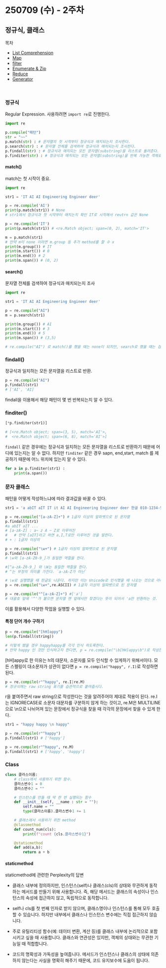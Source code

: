 # 250709 (수) - 2주차
## 정규식, 클래스

목차
- [List Comprehension](#list-comprehension)
- [Map](#map)
- [filter](#filter)
- [Enumerate & Zip](#filter)
- [Reduce](#reduce)
- [Generator](#generator)
<br/>

### 정규식

Regular Expression. 사용하려면 ``import re``로 진행한다. 

```py
import re

p.compile("패턴")
str = "~~"
p.match(str) : # 문자열의 첫 시작부터 정규식과 매치되는지 조사한다.
p.search(str) : # 문자열 전체를 검색하여 정규식과 매치되는지 조사한다.
p.findall(str) : # 정규식과 매치되는 모든 문자열(substring)을 리스트로 돌려준다.
p.finditer(str) : # 정규식과 매치되는 모든 문자열(substring)을 반복 가능한 객체로 돌려준다
```

#### match()
match는 첫 시작이 중요.

```py
import re

str1 = 'IT AI AI Engineering Engineer deer'

p = re.compile('AI') 
print(p.match(str1)) # None
# str1에서 정규식과 첫 시작부터 매치는지 확인 IT로 시작해서 reutrn 값은 None

p = re.compile('IT')
print(p.match(str1)) # <re.Match object; span=(0, 2), match='IT'>
```
```py
m = p.match(str1)
# 만약 m이 none 이라면 m.group 등 추가 method를 할 수 x
print(m.group()) # IT
print(m.start()) # 0
print(m.end()) # 2
print(m.span()) # (0, 2)
```

#### search()
문자열 전체를 검색하여 정규식과 매치되는지 조사
```py
import re

str1 = 'IT AI AI Engineering Engineer deer'

p = re.compile("AI")
m = p.search(str1) 

print(m.group()) # AI
print(m.start()) # 3
print(m.end()) # 5
print(m.span()) # (3,5)

# re.compile("AI") 로 match()를 했을 때는 none이 되지만, search로 했을 때는 검색이 되는 것을 알 수 있다.
```

### findall()
정규식과 일치하는 모든 문자열을 리스트로 반환.
```py
p = re.compile("AI")
p.findall(str1) 
# ['AI', 'AI] 
```

findall을 이용해서 해당 패턴이 몇 번 반복되는지 알 수 있다.

### finditer()
```py
[*p.finditer(str1)]

# [<re.Match object; span=(3, 5), match='AI'>,
#  <re.Match object; span=(6, 8), match='AI'>]
```

``findall`` 같은 경우에는 정규식과 일치하는 모든 문자열을 리스트로 반환하기 때문에 어디에 있는지는 알 수 없다. 하지만 ``finditer`` 같은 경우 sapn, end,start, match 를 제공하기 때문에 어느 위치에 있는지 알 수 있다.
```py
for a in p.finditer(str1) :
    print(a.span())
```

### 문자 클래스
패턴을 어떻게 작성하느냐에 따라 결과값을 바꿀 수 있다.
```py
str1 = 'a abIT aIT IT it AI AI Engineering Engineer deer 한글 010-1234-5678 😊❤ aa👌 '

p = re.compile("[a-zA-Z]+") # 1글자 이상의 알파벳으로 된 문자열
p.findall(str1)
#a abIT aIT ... 
# [a-zA-Z] : a~ z A ~ Z로 이루어진
#   # 만약 [aIT]라고 하면 a,I,T로만 이루어진 것을 말한다. 
# + : 1글자 이상의

p = re.compile("\w+") # 1글자 이상의 알파벳으로 된 문자열
p.findall(str1)
# \w와 [a-zA-Z0-9_]가 동일한 역할을 한다.

#[^a-zA-Z0-9_] 와 \W는 동일한 역할을 한다. 
# ^는 부정의 의미를 가진다. `a-zA-Z가 아닌`

# \w로 실행했을 때 한글도 나온다. 하지만 이는 Unicode로 인식했을 때 나오는 것으로 아래와 같이하면 한글이 나오지 않는다.
p = re.compile("\w+",re.ASCII) # 1글자 이상의 알파벳으로 된 문자열

p = re.compile("^[a-zA-Z]+") #['a']
# 대괄호 앞에 '^'가 붙으면 문자열 맨 앞에서만 찾겠다는 뜻이 되어서 'a만 반환하는 것.


```

이를 활용해서 다양한 작업을 실행할 수 있다.
#### 특정 단어 개수 구하기
```py
p = re.compile("[hH]appy")
len(p.findall(string)) 

# 이렇게 됐을 경우 happyhappy를 각각 인식 하도록한다. 
# 만약 happy 인 것만 인식하고자 한다면, p = re.compile("\b[hH]appy\b")로 작성한다.
```

[hH]appy로 한 이유는 h의 대문자, 소문자를 모두 인식할 수 있게하기 위해서이다. 모든 스펠링이 대소문자가 상관이 없다면 ``p = re.compile("happy", r.I)``로 작성하면된다.

```py
p = re.compile(r"^happy", re.I|re.M)
# 정규식에는 raw string 표기를 습관적으로 붙여줍시다.
```

r을 붙여주면서 raw string으로 작성한다는 것을 알려주어야 제대로 적용이 된다. re.I는 IGNORECASE로 소문자 대문자를 구분하지 않게 하는 것이고, re.M은 MULTILINE 으로 \n으로 나뉘어져 있는 문장에서 정규식을 찾을 때 각각의 문장에서 찾을 수 있게 한다.
```py
str1 = "happy happy \n happy"

p = re.compile(r"^happy")
p.findall(str1) # ['happy']

p = re.compile(r"^happy", re.M)
p.findall(str1) # ['happy', 'happy']
```

### Class

```py
class 클라스이름:
    # class에서 사용하기 위한 함수.
    클라스변수1 = 0
    클라스변수2 = ""

    # 인스턴스를 만들 때 딱 한 번 실행되는 함수
    def __init__(self, __name : str = ""): 
        self.name = ""
        type(클라스이름).클라스변수1 += 1

    # 클래스에서 사용하기 위한 method
    @classmethod
    def count_num(cls):
        print(f"count {cls.클라스변수1}")

    @staticmethod
    def add(a,b):
        return a + b
```
#### staticmethod
staticmethod에 관련한 Perplexity의 답변
- 클래스 내부에 정의하지만, 인스턴스(self)나 클래스(cls)의 상태와 무관하게 동작하는 메서드를 만들기 위해 사용합니다. 즉, 해당 메서드는 클래스의 속성이나 인스턴스의 속성에 접근하지 않고, 독립적으로 동작합니다.

- self나 cls를 첫 번째 인자로 받지 않으며, 클래스명이나 인스턴스를 통해 모두 호출할 수 있습니다. 하지만 내부에서 클래스나 인스턴스 변수에는 직접 접근하지 않습니다.

- 주로 유틸리티성 함수(예: 데이터 변환, 계산 등)를 클래스 내부에 논리적으로 포함시키고 싶을 때 사용합니다. 클래스와 연관성은 있지만, 객체의 상태와는 무관한 기능일 때 적합합니다.

- 코드의 명확성과 가독성을 높여줍니다. 메서드가 인스턴스나 클래스의 상태에 의존하지 않는다는 사실을 명확히 해주기 때문에, 코드 유지보수에 도움이 됩니다.

